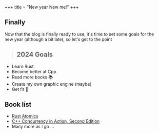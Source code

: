 +++
title = "New year New me!"
+++

## Finally

Now that the blog is finally ready to use, it's time to set some goals for the new year (although a bit late), so let's get to the point

> ## 2024 Goals
- Learn Rust
- Become better at Cpp
- Read more books 📚
- Create my own graphic engine (maybe)
- Get fit 💪

## Book list
- [Rust Atomics](https://marabos.nl/atomics/)
- [C++ Concurrency in Action, Second Edition](https://www.manning.com/books/c-plus-plus-concurrency-in-action-second-edition)
- Many more as I go ...